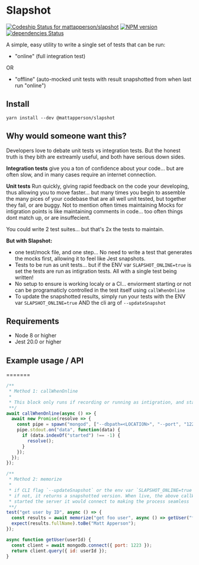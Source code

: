 # Slapshot

[![Codeship Status for mattapperson/slapshot](https://app.codeship.com/projects/a74efe30-84d8-0137-7d90-12effd3c42b7/status?branch=master)](https://app.codeship.com/projects/353402)
[![NPM version](https://img.shields.io/npm/v/@mattapperson/slapshot.svg)](https://www.npmjs.com/package/@mattapperson/slapshot)
[![dependencies Status](https://david-dm.org/mattapperson/slapshot/status.svg)](https://david-dm.org/mattapperson/slapshot)

A simple, easy utility to write a single set of tests that can be run:

- "online" (full integration test)

OR

- "offline" (auto-mocked unit tests with result snapshotted from when last run "online")

## Install

```
yarn install --dev @mattapperson/slapshot
```

## Why would someone want this?

Developers love to debate unit tests vs integration tests. But the honest truth is they bith are extreamly useful, and both have serious down sides.

**Integration tests** give you a ton of confidence about your code... but are often slow, and in many cases require an internet connection.

**Unit tests** Run quickly, giving rapid feedback on the code your developing, thus allowing you to move faster... but many times you begin to assemble the many pices of your codebase that are all well unit tested, but together they fail, or are buggy.
Not to mention often times maintaining Mocks for intigration points is like maintaining comments in code... too often things dont match up, or are insuffecient.

You could write 2 test suites... but that's 2x the tests to maintain.

**But with Slapshot:**

- one test/mock file, and one step... No need to write a test that generates the mocks first, allowing it to feel like Jest snapshots.
- Tests to be run as unit tests... but if the ENV var `SLAPSHOT_ONLINE=true` is set the tests are run as intigration tests. All with a single test being written!
- No setup to ensure is working localy or a CI... enviorment starting or not can be programaticly controlled in the test itself using `callWhenOnline`
- To update the snapshotted results, simply run your tests with the ENV var `SLAPSHOT_ONLINE=true` AND the cli arg of `--updateSnapshot`

## Requirements

- Node 8 or higher
- Jest 20.0 or higher

## Example usage / API

=======

```js
/**
 * Method 1: callWhenOnline
 *
 * This block only runs if recording or running as intigration, and starts mongodb to be used in the tests
 **/
await callWhenOnline(async () => {
  await new Promise(resolve => {
    const pipe = spawn("mongod", ["--dbpath=<LOCATION>", "--port", "1223"]);
    pipe.stdout.on("data", function(data) {
      if (data.indexOf("started") !== -1) {
        resolve();
      }
    });
  });
});

/**
 * Method 2: memorize
 *
 * if CLI flag `--updateSnapshot` or the env var `SLAPSHOT_ONLINE=true` is set to record, this returns the live server results
 * if not, it returns a snapshotted version. When live, the above callWhenOnline would have
 * started the server it would connect to making the process seamless
 **/
test("get user by ID", async () => {
  const results = await memorize("get foo user", async () => getUser("foo"));
  expect(results.fullName).toBe("Matt Apperson");
});

async function getUser(userId) {
  const client = await mongodb.connect({ port: 1223 });
  return client.query({ id: userId });
}
```
